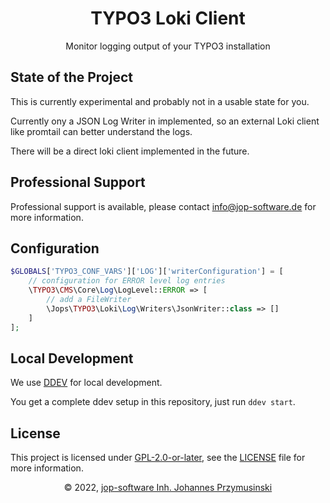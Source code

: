 <div align="center">
    <h1>TYPO3 Loki Client</h1>
    <p>Monitor logging output of your TYPO3 installation</p>
</div>

## State of the Project
This is currently experimental and probably not in a usable state for you.

Currently ony a JSON Log Writer in implemented, so an external Loki client like promtail can better understand the logs.

There will be a direct loki client implemented in the future.

## Professional Support
Professional support is available, please contact [info@jop-software.de](mailto:info@jop-software.de) for more information.

## Configuration
```php
$GLOBALS['TYPO3_CONF_VARS']['LOG']['writerConfiguration'] = [
    // configuration for ERROR level log entries
    \TYPO3\CMS\Core\Log\LogLevel::ERROR => [
        // add a FileWriter
        \Jops\TYPO3\Loki\Log\Writers\JsonWriter::class => []
    ]
];
```

## Local Development
We use [DDEV](https://ddev.com) for local development.

You get a complete ddev setup in this repository, just run `ddev start`.

## License
This project is licensed under [GPL-2.0-or-later](https://www.gnu.org/licenses/old-licenses/gpl-2.0.html), see the [LICENSE](./LICENSE) file for more information.

<div align="center">
    <p>&copy; 2022, <a href="mailto:info@jop-software.de">jop-software Inh. Johannes Przymusinski</a></p>
</div>
